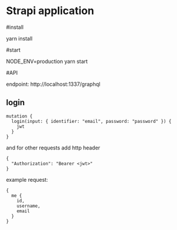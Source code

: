 # Strapi application

#install

yarn install

#start

NODE_ENV=production yarn start


#API

endpoint: http://localhost:1337/graphql


## login
```
mutation {
  login(input: { identifier: "email", password: "password" }) {
    jwt
  }
}
```

and for other requests add http header
```
{
  "Authorization": "Bearer <jwt>"
}
```

example request:
```
{
  me {
    id,
    username,
    email
  }
}
```

